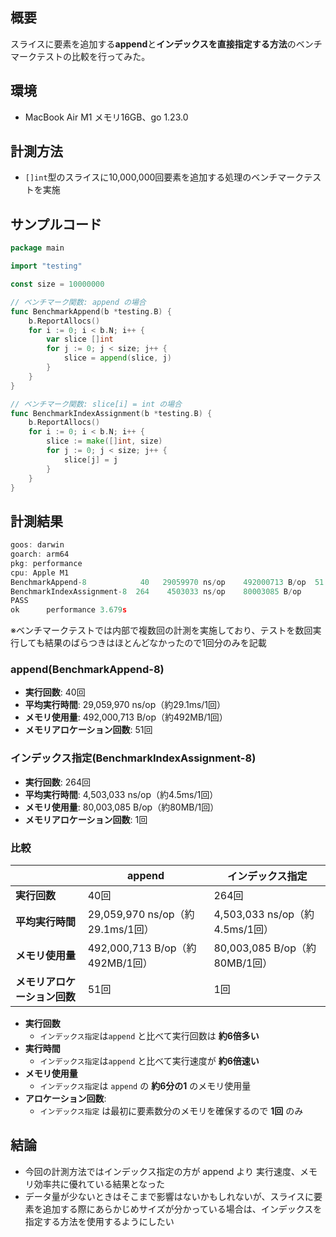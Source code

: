 
## 概要


スライスに要素を追加する**append**と**インデックスを直接指定する方法**のベンチマークテストの比較を行ってみた。


## 環境

- MacBook Air M1 メモリ16GB、go 1.23.0

## 計測方法

- `[]int`型のスライスに10,000,000回要素を追加する処理のベンチマークテストを実施

## サンプルコード


```go
package main

import "testing"

const size = 10000000

// ベンチマーク関数: append の場合
func BenchmarkAppend(b *testing.B) {
	b.ReportAllocs()
	for i := 0; i < b.N; i++ {
		var slice []int
		for j := 0; j < size; j++ {
			slice = append(slice, j)
		}
	}
}

// ベンチマーク関数: slice[i] = int の場合
func BenchmarkIndexAssignment(b *testing.B) {
	b.ReportAllocs()
	for i := 0; i < b.N; i++ {
        slice := make([]int, size)
        for j := 0; j < size; j++ {
            slice[j] = j
        }
    }
}
```


## 計測結果


```go
goos: darwin
goarch: arm64
pkg: performance
cpu: Apple M1
BenchmarkAppend-8            40	  29059970 ns/op	492000713 B/op  51 allocs/op
BenchmarkIndexAssignment-8  264	   4503033 ns/op	80003085 B/op	   1 allocs/op
PASS
ok  	performance	3.679s
```


※ベンチマークテストでは内部で複数回の計測を実施しており、テストを数回実行しても結果のばらつきはほとんどなかったので1回分のみを記載


### append(BenchmarkAppend-8)

- **実行回数**: 40回
- **平均実行時間**: 29,059,970 ns/op（約29.1ms/1回）
- **メモリ使用量**: 492,000,713 B/op（約492MB/1回）
- **メモリアロケーション回数**: 51回

### インデックス指定(BenchmarkIndexAssignment-8)

- **実行回数**: 264回
- **平均実行時間**: 4,503,033 ns/op（約4.5ms/1回）
- **メモリ使用量**: 80,003,085 B/op（約80MB/1回）
- **メモリアロケーション回数**: 1回

### 比較


|                  | append                       | インデックス指定                   |
| ---------------- | ---------------------------- | -------------------------- |
| **実行回数**         | 40回                          | 264回                       |
| **平均実行時間**       | 29,059,970 ns/op（約29.1ms/1回） | 4,503,033 ns/op（約4.5ms/1回） |
| **メモリ使用量**       | 492,000,713 B/op（約492MB/1回）  | 80,003,085 B/op（約80MB/1回）  |
| **メモリアロケーション回数** | 51回                          | 1回                         |

- **実行回数**
	- `インデックス指定`は`append` と比べて実行回数は **約6倍多い**
- **実行時間**
	- `インデックス指定`は`append` と比べて実行速度が **約6倍速い**
- **メモリ使用量**
	- `インデックス指定`は `append` の **約6分の1** のメモリ使用量
- **アロケーション回数**:
	- `インデックス指定` は最初に要素数分のメモリを確保するので **1回** のみ

## 結論

- 今回の計測方法ではインデックス指定の方が append より 実行速度、メモリ効率共に優れている結果となった
- データ量が少ないときはそこまで影響はないかもしれないが、スライスに要素を追加する際にあらかじめサイズが分かっている場合は、インデックスを指定する方法を使用するようにしたい

